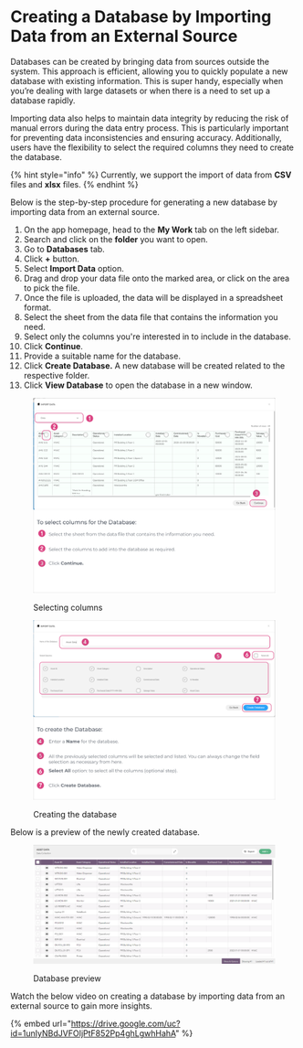 # Creating a Database by Importing Data from an External Source

Databases can be created by bringing data from sources outside the system. This approach is efficient, allowing you to quickly populate a new database with existing information. This is super handy, especially when you’re dealing with large datasets or when there is a need to set up a database rapidly.

Importing data also helps to maintain data integrity by reducing the risk of manual errors during the data entry process. This is particularly important for preventing data inconsistencies and ensuring accuracy. Additionally, users have the flexibility to select the required columns they need to create the database.



{% hint style="info" %}
Currently, we support the import of data from **CSV** files and **xlsx** files.
{% endhint %}

Below is the step-by-step procedure for generating a new database by importing data from an external source.

1. On the app homepage, head to the **My Work** tab on the left sidebar.
2. Search and click on the **folder** you want to open.
3. Go to **Databases** tab.
4. Click **+** button.
5. Select **Import Data** option.
6. Drag and drop your data file onto the marked area, or click on the area to pick the file.
7. Once the file is uploaded, the data will be displayed in a spreadsheet format.
8. Select the sheet from the data file that contains the information you need.
9. Select only the columns you're interested in to include in the database.
10. Click **Continue**.
11. Provide a suitable name for the database.
12. Click **Create Database.** A new database will be created related to the respective folder.
13. Click **View Database** to open the database in a new window.

<figure><img src="../../.gitbook/assets/LC_Create_DB_by_importingData_s8_1.png" alt=""><figcaption><p>Selecting columns</p></figcaption></figure>

<figure><img src="../../.gitbook/assets/LC_Create_DB_by_importingData_s9_1_1.png" alt=""><figcaption><p>Creating the database</p></figcaption></figure>

Below is a preview of the newly created database.

<figure><img src="../../.gitbook/assets/LC_Create_DB_by_importingData_s10 (1).png" alt=""><figcaption><p>Database preview</p></figcaption></figure>

Watch the below video on creating a database by importing data from an external source to gain more insights.

{% embed url="https://drive.google.com/uc?id=1unIyNBdJVFOIjPtF852Pp4ghLgwhHahA" %}

